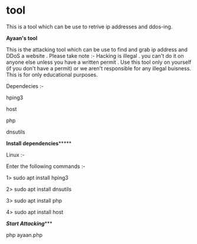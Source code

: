 # tool
This is a tool which can be use to retrive ip addresses and ddos-ing. 

****************************Ayaan's tool****************************  

This is the attacking tool which can be use to find and grab ip address and DDoS a website .
Please take note :-
Hacking is illegal . you can't do it on anyone else unless you have a written permit . 
Use this tool only on yourself (if you don't have a permit) or we aren't responsible for any illegal buisness.
This is for only educational purposes.

Dependecies :-

hping3
 
host

php

dnsutils

**********************Install dependencies***************************

 Linux :-
 
Enter the following commands :-

1> sudo apt install hping3

2> sudo apt install dnsutils

3> sudo apt install php 

4> sudo apt install host

*******************Start Attacking**********************

php ayaan.php

